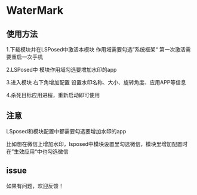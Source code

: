 # WaterMark

## 使用方法
1.下载模块并在LSPosed中激活本模块 作用域需要勾选”系统框架“  第一次激活需要重启一次手机

2.LSPosed中 模块作用域勾选要增加水印的app

3.进入模块 右下角增加配置 设置水印名称、大小、旋转角度、应用APP等信息

4.杀死目标应用进程，重新启动即可使用

## 注意

LSposed和模块配置中都需要勾选要增加水印的app

比如想在微信上增加水印，lsposed中模块设置里勾选微信，模块里增加配置时在”生效应用“中也勾选微信

## issue
如果有问题，欢迎反馈！
